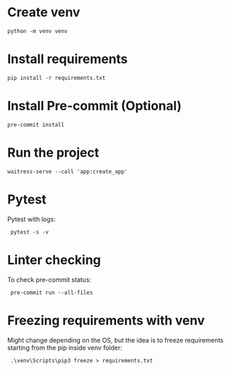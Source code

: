 # Create venv

```
python -m venv venv
```

# Install requirements

```
pip install -r requirements.txt
```

# Install Pre-commit (Optional)

```
pre-commit install
```

# Run the project

```
waitress-serve --call 'app:create_app'
```

# Pytest

Pytest with logs:

```
 pytest -s -v
```

# Linter checking

To check pre-commit status:

```
 pre-commit run --all-files
```

# Freezing requirements with venv

Might change depending on the OS, but the idea is to freeze requirements starting from the pip inside venv folder:

```
 .\venv\Scripts\pip3 freeze > requirements.txt
```
